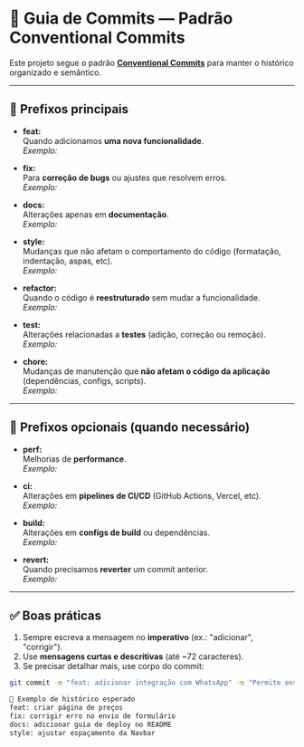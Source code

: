 # 📌 Guia de Commits — Padrão Conventional Commits

Este projeto segue o padrão **[Conventional Commits](https://www.conventionalcommits.org/pt-br/v1.0.0/)** para manter o histórico organizado e semântico.

---

## 🔑 Prefixos principais

- **feat:**  
  Quando adicionamos **uma nova funcionalidade**.  
  _Exemplo:_  


- **fix:**  
Para **correção de bugs** ou ajustes que resolvem erros.  
_Exemplo:_  

- **docs:**  
Alterações apenas em **documentação**.  
_Exemplo:_  

- **style:**  
Mudanças que não afetam o comportamento do código (formatação, indentação, aspas, etc).  
_Exemplo:_  

- **refactor:**  
Quando o código é **reestruturado** sem mudar a funcionalidade.  
_Exemplo:_  

- **test:**  
Alterações relacionadas a **testes** (adição, correção ou remoção).  
_Exemplo:_  

- **chore:**  
Mudanças de manutenção que **não afetam o código da aplicação** (dependências, configs, scripts).  
_Exemplo:_  

---

## 🔄 Prefixos opcionais (quando necessário)

- **perf:**  
Melhorias de **performance**.  
_Exemplo:_  

- **ci:**  
Alterações em **pipelines de CI/CD** (GitHub Actions, Vercel, etc).  
_Exemplo:_  

- **build:**  
Alterações em **configs de build** ou dependências.  
_Exemplo:_  

- **revert:**  
Quando precisamos **reverter** um commit anterior.  
_Exemplo:_  

---

## ✅ Boas práticas

1. Sempre escreva a mensagem no **imperativo** (ex.: "adicionar", "corrigir").  
2. Use **mensagens curtas e descritivas** (até ~72 caracteres).  
3. Se precisar detalhar mais, use corpo do commit:  
 ```bash
 git commit -m "feat: adicionar integração com WhatsApp" -m "Permite enviar mensagens automáticas pelo fluxo n8n usando Twilio."

📌 Exemplo de histórico esperado
feat: criar página de preços
fix: corrigir erro no envio de formulário
docs: adicionar guia de deploy no README
style: ajustar espaçamento da Navbar
